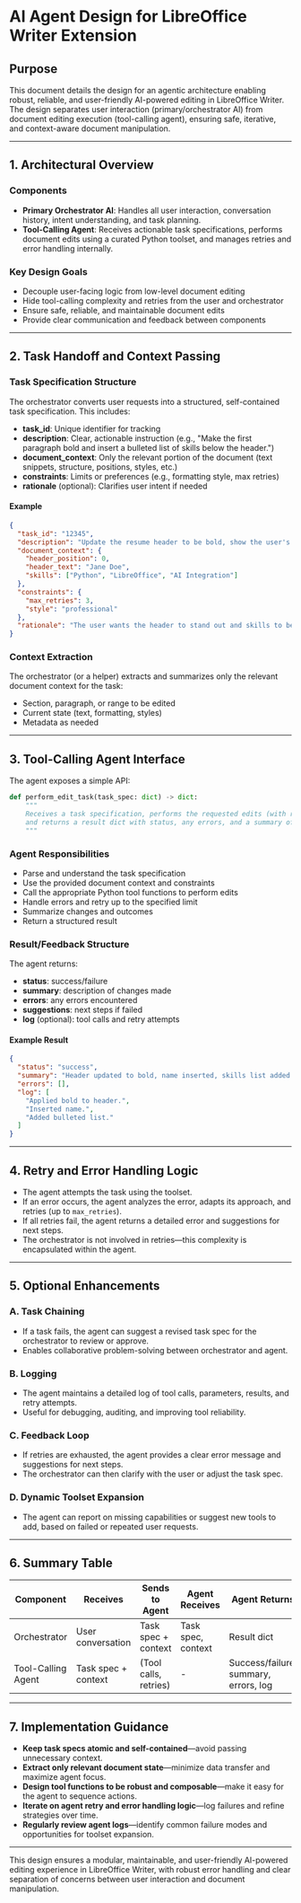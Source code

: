 # AI Agent Design for LibreOffice Writer Extension

## Purpose
This document details the design for an agentic architecture enabling robust, reliable, and user-friendly AI-powered editing in LibreOffice Writer. The design separates user interaction (primary/orchestrator AI) from document editing execution (tool-calling agent), ensuring safe, iterative, and context-aware document manipulation.

---

## 1. Architectural Overview

### Components
- **Primary Orchestrator AI**: Handles all user interaction, conversation history, intent understanding, and task planning.
- **Tool-Calling Agent**: Receives actionable task specifications, performs document edits using a curated Python toolset, and manages retries and error handling internally.

### Key Design Goals
- Decouple user-facing logic from low-level document editing
- Hide tool-calling complexity and retries from the user and orchestrator
- Ensure safe, reliable, and maintainable document edits
- Provide clear communication and feedback between components

---

## 2. Task Handoff and Context Passing

### Task Specification Structure
The orchestrator converts user requests into a structured, self-contained task specification. This includes:
- **task_id**: Unique identifier for tracking
- **description**: Clear, actionable instruction (e.g., "Make the first paragraph bold and insert a bulleted list of skills below the header.")
- **document_context**: Only the relevant portion of the document (text snippets, structure, positions, styles, etc.)
- **constraints**: Limits or preferences (e.g., formatting style, max retries)
- **rationale** (optional): Clarifies user intent if needed

#### Example
```json
{
  "task_id": "12345",
  "description": "Update the resume header to be bold, show the user's name, and add a bulleted list of skills below.",
  "document_context": {
    "header_position": 0,
    "header_text": "Jane Doe",
    "skills": ["Python", "LibreOffice", "AI Integration"]
  },
  "constraints": {
    "max_retries": 3,
    "style": "professional"
  },
  "rationale": "The user wants the header to stand out and skills to be clearly listed."
}
```

### Context Extraction
The orchestrator (or a helper) extracts and summarizes only the relevant document context for the task:
- Section, paragraph, or range to be edited
- Current state (text, formatting, styles)
- Metadata as needed

---

## 3. Tool-Calling Agent Interface

The agent exposes a simple API:
```python
def perform_edit_task(task_spec: dict) -> dict:
    """
    Receives a task specification, performs the requested edits (with retries if needed),
    and returns a result dict with status, any errors, and a summary of changes.
    """
```

### Agent Responsibilities
- Parse and understand the task specification
- Use the provided document context and constraints
- Call the appropriate Python tool functions to perform edits
- Handle errors and retry up to the specified limit
- Summarize changes and outcomes
- Return a structured result

### Result/Feedback Structure
The agent returns:
- **status**: success/failure
- **summary**: description of changes made
- **errors**: any errors encountered
- **suggestions**: next steps if failed
- **log** (optional): tool calls and retry attempts

#### Example Result
```json
{
  "status": "success",
  "summary": "Header updated to bold, name inserted, skills list added.",
  "errors": [],
  "log": [
    "Applied bold to header.",
    "Inserted name.",
    "Added bulleted list."
  ]
}
```

---

## 4. Retry and Error Handling Logic
- The agent attempts the task using the toolset.
- If an error occurs, the agent analyzes the error, adapts its approach, and retries (up to `max_retries`).
- If all retries fail, the agent returns a detailed error and suggestions for next steps.
- The orchestrator is not involved in retries—this complexity is encapsulated within the agent.

---

## 5. Optional Enhancements

### A. Task Chaining
- If a task fails, the agent can suggest a revised task spec for the orchestrator to review or approve.
- Enables collaborative problem-solving between orchestrator and agent.

### B. Logging
- The agent maintains a detailed log of tool calls, parameters, results, and retry attempts.
- Useful for debugging, auditing, and improving tool reliability.

### C. Feedback Loop
- If retries are exhausted, the agent provides a clear error message and suggestions for next steps.
- The orchestrator can then clarify with the user or adjust the task spec.

### D. Dynamic Toolset Expansion
- The agent can report on missing capabilities or suggest new tools to add, based on failed or repeated user requests.

---

## 6. Summary Table

| Component        | Receives                | Sends to Agent         | Agent Receives        | Agent Returns         |
|------------------|------------------------|------------------------|-----------------------|----------------------|
| Orchestrator     | User conversation      | Task spec + context    | Task spec, context    | Result dict          |
| Tool-Calling Agent | Task spec + context   | (Tool calls, retries)  | -                     | Success/failure, summary, errors, log |

---

## 7. Implementation Guidance
- **Keep task specs atomic and self-contained**—avoid passing unnecessary context.
- **Extract only relevant document state**—minimize data transfer and maximize agent focus.
- **Design tool functions to be robust and composable**—make it easy for the agent to sequence actions.
- **Iterate on agent retry and error handling logic**—log failures and refine strategies over time.
- **Regularly review agent logs**—identify common failure modes and opportunities for toolset expansion.

---

This design ensures a modular, maintainable, and user-friendly AI-powered editing experience in LibreOffice Writer, with robust error handling and clear separation of concerns between user interaction and document manipulation.